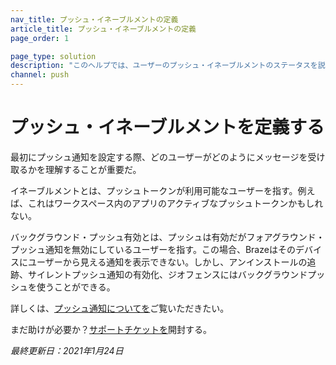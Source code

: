 ```yaml
---
nav_title: プッシュ・イネーブルメントの定義
article_title: プッシュ・イネーブルメントの定義
page_order: 1

page_type: solution
description: "このヘルプでは、ユーザーのプッシュ・イネーブルメントのステータスを説明するために使用される2つの基本的な用語を定義する。"
channel: push
---
```


# プッシュ・イネーブルメントを定義する

最初にプッシュ通知を設定する際、どのユーザーがどのようにメッセージを受け取るかを理解することが重要だ。

イネーブルメントとは、プッシュトークンが利用可能なユーザーを指す。例えば、これはワークスペース内のアプリのアクティブなプッシュトークンかもしれない。

バックグラウンド・プッシュ有効とは、プッシュは有効だがフォアグラウンド・プッシュ通知を無効にしているユーザーを指す。この場合、Brazeはそのデバイスにユーザーから見える通知を表示できない。しかし、アンインストールの追跡、サイレントプッシュ通知の有効化、ジオフェンスにはバックグラウンドプッシュを使うことができる。  

詳しくは、[プッシュ通知についてを][1]ご覧いただきたい。

まだ助けが必要か？[サポートチケットを]({{site.baseurl}}/braze_support/)開封する。

_最終更新日：2021年1月24日_

[1]: {{site.baseurl}}/user_guide/message_building_by_channel/push/about